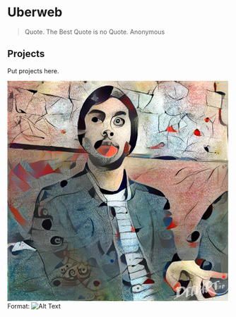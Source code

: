 # Uberweb

> Quote. The Best Quote is no Quote.
> Anonymous

## Projects
Put projects here.

![Image](/images/image1.jpg)
Format: ![Alt Text](url)
